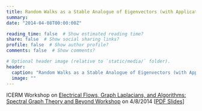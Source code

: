 ```yaml
---
title: Random Walks as a Stable Analogue of Eigenvectors (with Applications to Nearly-Linear-Time Graph Partitioning)
summary: 
date: "2014-04-08T00:00:00Z"

reading_time: false  # Show estimated reading time?
share: false  # Show social sharing links?
profile: false  # Show author profile?
comments: false  # Show comments?

# Optional header image (relative to `static/media/` folder).
header:
  caption: "Random Walks as a Stable Analogue of Eigenvectors (with Applications to Nearly-Linear-Time Graph Partitioning)"
  image: ""
---
```


ICERM Workshop on [Electrical Flows, Graph Laplacians, and Algorithms: Spectral Graph Theory and Beyond Workshop](https://icerm.brown.edu/sp-s14-w3/) on 4/8/2014
[[PDF Slides](http://cs-people.bu.edu/orecchia/files/talks/ICERMworkshop.pdf)]
